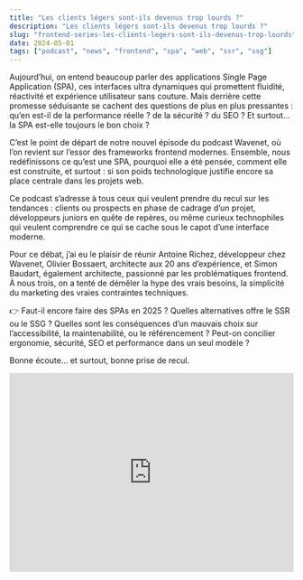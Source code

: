 ```yaml
---
title: "Les clients légers sont-ils devenus trop lourds ?"
description: "Les clients légers sont-ils devenus trop lourds ?"
slug: "frontend-series-les-clients-legers-sont-ils-devenus-trop-lourds"
date: 2024-05-01
tags: ["podcast", "news", "frontend", "spa", "web", "ssr", "ssg"]
---
```


Aujourd’hui, on entend beaucoup parler des applications Single Page Application (SPA), ces interfaces ultra dynamiques qui promettent fluidité, réactivité et expérience utilisateur sans couture. Mais derrière cette promesse séduisante se cachent des questions de plus en plus pressantes : qu’en est-il de la performance réelle ? de la sécurité ? du SEO ? Et surtout… la SPA est-elle toujours le bon choix ?

C’est le point de départ de notre nouvel épisode du podcast Wavenet, où l’on revient sur l’essor des frameworks frontend modernes. Ensemble, nous redéfinissons ce qu’est une SPA, pourquoi elle a été pensée, comment elle est construite, et surtout : si son poids technologique justifie encore sa place centrale dans les projets web.

Ce podcast s’adresse à tous ceux qui veulent prendre du recul sur les tendances : clients ou prospects en phase de cadrage d’un projet, développeurs juniors en quête de repères, ou même curieux technophiles qui veulent comprendre ce qui se cache sous le capot d’une interface moderne.

Pour ce débat, j’ai eu le plaisir de réunir Antoine Richez, développeur chez Wavenet, Olivier Bossaert, architecte aux 20 ans d’expérience, et Simon Baudart, également architecte, passionné par les problématiques frontend. À nous trois, on a tenté de démêler la hype des vrais besoins, la simplicité du marketing des vraies contraintes techniques.

👉 Faut-il encore faire des SPAs en 2025 ? Quelles alternatives offre le SSR ou le SSG ? Quelles sont les conséquences d’un mauvais choix sur l’accessibilité, la maintenabilité, ou le référencement ? Peut-on concilier ergonomie, sécurité, SEO et performance dans un seul modèle ?

Bonne écoute… et surtout, bonne prise de recul.

<iframe
  style={{borderRadius: "12px"}}
  src="https://open.spotify.com/embed/episode/1XIdSVZ1L5kz4NPrltuNbp?utm_source=generator"
  width="100%"
  height="352"
  frameBorder="0"
  allowFullScreen
  allow="autoplay; clipboard-write; encrypted-media; fullscreen; picture-in-picture"
  loading="lazy">
</iframe>

